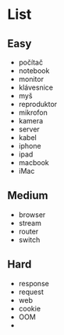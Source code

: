 # List

## Easy

- počítač
- notebook
- monitor
- klávesnice
- myš
- reproduktor
- mikrofon
- kamera
- server
- kabel
- iphone
- ipad
- macbook
- iMac

## Medium

- browser
- stream
- router
- switch

## Hard

- response
- request
- web
- cookie
- OOM
- 
